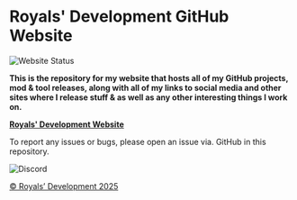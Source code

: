 # Royals' Development GitHub Website

![Website Status](https://img.shields.io/badge/Website_Status-Under_Construction-yellow?logo=github)

**This is the repository for my website that hosts all of my GitHub projects, mod & tool releases, along with all of my links to social media and other sites where I release stuff & as well as any other interesting things I work on.**

**[Royals' Development Website](https://frvrroyals.github.io)**

To report any issues or bugs, please open an issue via. GitHub in this repository.

![Discord](https://img.shields.io/badge/Royals%E2%80%99%20Development%20Discord%20Server-darkblue?style=flat&logo=discord&logoColor=white&link=https%3A%2F%2Fdiscord.gg%2FywwvZ66QbX)

[© Royals’ Development 2025](LICENSE.md/)
